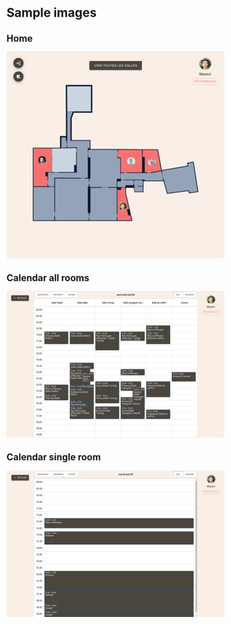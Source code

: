 # Sample images

## Home

![galadrim room home](./home.png)

## Calendar all rooms

![galadrim room calendar all rooms](./calendar-all-rooms.png)

## Calendar single room

![galadrim room calendar single room](./calendar-single-room.png)
